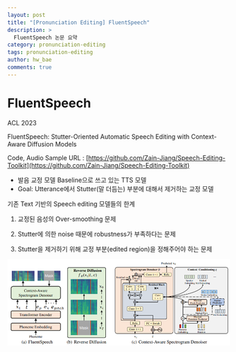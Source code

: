 ```yaml
---
layout: post
title: "[Pronunciation Editing] FluentSpeech"
description: >
  FluentSpeech 논문 요약
category: pronunciation-editing
tags: pronunciation-editing
author: hw_bae
comments: true
---
```



# FluentSpeech

ACL 2023

FluentSpeech: Stutter-Oriented Automatic Speech Editing with Context-Aware Diffusion Models

Code, Audio Sample URL : [https://github.com/Zain-Jiang/Speech-Editing-Toolkit](https://github.com/Zain-Jiang/Speech-Editing-Toolkit)

- 발음 교정 모델 Baseline으로 쓰고 있는 TTS 모델
- Goal: Utterance에서 Stutter(말 더듬는) 부분에 대해서 제거하는 교정 모델

기존 Text 기반의 Speech editing 모델들의 한계

1) 교정된 음성의 Over-smoothing 문제

2) Stutter에 의한 noise 때문에 robustness가 부족하다는 문제

3) Stutter을 제거하기 위해 교정 부분(edited region)을 정해주어야 하는 문제

![](/assets/img/2023-11-03-write-FluentSpeech/fig1.png)
